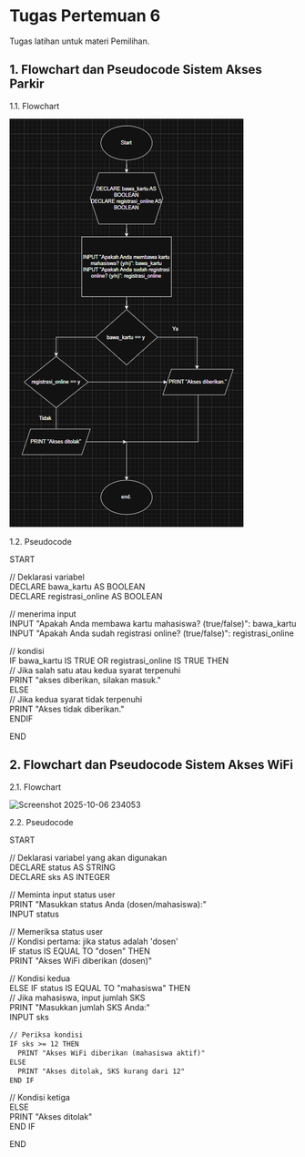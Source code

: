 # Tugas Pertemuan 6  
Tugas latihan untuk materi Pemilihan.   
## 1. Flowchart dan Pseudocode Sistem Akses Parkir
1.1. Flowchart
     
![Flowchart](https://github.com/dhafirtibast/TeoriDaspro/blob/main/Pertemuan_6/Screenshot%202025-10-06%20221012.png "Flowchart Sistem Akses Parkir")   
    
1.2. Pseudocode
   
START   
   
  // Deklarasi variabel   
  DECLARE bawa_kartu AS BOOLEAN   
  DECLARE registrasi_online AS BOOLEAN   
   
  // menerima input    
  INPUT "Apakah Anda membawa kartu mahasiswa? (true/false)": bawa_kartu    
  INPUT "Apakah Anda sudah registrasi online? (true/false)": registrasi_online   
   
  // kondisi   
  IF bawa_kartu IS TRUE OR registrasi_online IS TRUE THEN    
    // Jika salah satu atau kedua syarat terpenuhi   
    PRINT "akses diberikan, silakan masuk."   
  ELSE   
    // Jika kedua syarat tidak terpenuhi   
    PRINT "Akses tidak diberikan."   
  ENDIF   
   
END      

## 2. Flowchart dan Pseudocode Sistem Akses WiFi    
2.1. Flowchart   

   <img width="742" height="859" alt="Screenshot 2025-10-06 234053" src="https://github.com/user-attachments/assets/1006e61c-e900-4156-a1cb-421ade1f5cea" />

2.2. Pseudocode

START   
    
  // Deklarasi variabel yang akan digunakan   
  DECLARE status AS STRING   
  DECLARE sks AS INTEGER   
   
  // Meminta input status user   
  PRINT "Masukkan status Anda (dosen/mahasiswa):"   
  INPUT status   
   
  // Memeriksa status user   
  // Kondisi pertama: jika status adalah 'dosen'   
  IF status IS EQUAL TO "dosen" THEN   
    PRINT "Akses WiFi diberikan (dosen)"   
   
  // Kondisi kedua   
  ELSE IF status IS EQUAL TO "mahasiswa" THEN   
    // Jika mahasiswa, input jumlah SKS   
    PRINT "Masukkan jumlah SKS Anda:"   
    INPUT sks   
   
    // Periksa kondisi   
    IF sks >= 12 THEN   
      PRINT "Akses WiFi diberikan (mahasiswa aktif)"   
    ELSE   
      PRINT "Akses ditolak, SKS kurang dari 12"   
    END IF   
   
  // Kondisi ketiga   
  ELSE   
    PRINT "Akses ditolak"   
  END IF   

END    
